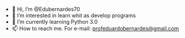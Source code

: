 - 👋 Hi, I’m @Edubernardes70
- 👀 I’m interested in learn whit as develop programs
- 🌱 I’m currently learning Python 3.0
- 📫 How to reach me. For e-mail: profeduardobernardes@gmail.com


<!---
Edubernardes70/Edubernardes70 is a ✨ special ✨ repository because its `README.md` (this file) appears on your GitHub profile.
You can click the Preview link to take a look at your changes.
--->
